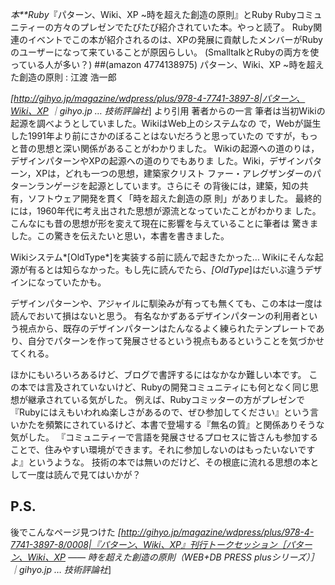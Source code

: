 *本**Ruby*『パターン、Wiki、XP ~時を超えた創造の原則』とRuby
Rubyコミュニティーの方々のプレゼンでたびたび紹介されていた本。やっと読了。
Ruby関連のイベントでこの本が紹介されるのは、XPの発展に貢献したメンバーがRubyのユーザーになって来ていることが原因らしい。
(SmalltalkとRubyの両方を使っている人が多い？)
 ##(amazon 4774138975)  パターン、Wiki、XP ~時を超えた創造の原則 : 江渡 浩一郎

 *[http://gihyo.jp/magazine/wdpress/plus/978-4-7741-3897-8|パターン、Wiki、XP ｜gihyo.jp … 技術評論社*] より引用
 著者からの一言
  筆者は当初Wikiの起源を調べようとしていました。WikiはWeb上のシステムなの
  で，Webが誕生した1991年より前にさかのぼることはないだろうと思っていたの
  ですが，もっと昔の思想と深い関係があることがわかりました。
  Wikiの起源への道のりは，デザインパターンやXPの起源への道のりでもありま
  した。Wiki，デザインパターン，XPは，どれも一つの思想，建築家クリスト
  ファー・アレグザンダーのパターンランゲージを起源としています。さらにそ
  の背後には，建築，知の共有，ソフトウェア開発を貫く「時を超えた創造の原
  則」がありました。
  最終的には，1960年代に考え出された思想が源流となっていたことがわかりま
  した。こんなにも昔の思想が形を変えて現在に影響を与えていることに筆者は
  驚きました。この驚きを伝えたいと思い，本書を書きました。

Wikiシステム*[OldType*]を実装する前に読んで起きたかった...
Wikiにそんな起源が有るとは知らなかった。もし先に読んでたら、*[OldType*]はだいぶ違うデザインになっていたかも。

デザインパターンや、アジャイルに馴染みが有っても無くても、この本は一度は読んでおいて損はないと思う。
有名なかずあるデザインパターンの利用者という視点から、既存のデザインパターンはたんなるよく練られたテンプレートであり、自分でパターンを作って発展させるという視点もあるということを気づかせてくれる。

ほかにもいろいろあるけど、ブログで書評するにはなかなか難しい本です。
この本では言及されていないけど、Rubyの開発コミュニティにも何となく同じ思想が継承されている気がした。
例えば、Rubyコミッターの方がプレゼンで『Rubyにはえもいわれぬ楽しさがあるので、ぜひ参加してください』という言いかたを頻繁にされているけど、本書で登場する『無名の質』と関係ありそうな気がした。
『コミュニティーで言語を発展させるプロセスに皆さんも参加することで、住みやすい環境ができます。それに参加しないのはもったいないですよ』というような。
技術の本では無いのだけど、その根底に流れる思想の本として一度は読んで見てはいかが？

## P.S.
後でこんなページ見つけた
*[http://gihyo.jp/magazine/wdpress/plus/978-4-7741-3897-8/0008|『パターン、Wiki、XP』刊行トークセッション［パターン、Wiki、XP ―― 時を超えた創造の原則（WEB+DB PRESS plusシリーズ）］｜gihyo.jp … 技術評論社*]
